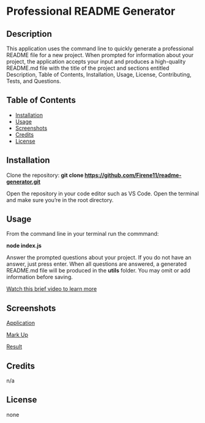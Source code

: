 # Professional README Generator

## Description
This application uses the command line to quickly generate a professional README file for a new project. When prompted for information about your project, the application accepts your input and produces a high-quality README.md file with the title of the project and sections entitled Description, Table of Contents, Installation, Usage, License, Contributing, Tests, and Questions.


## Table of Contents

- [Installation](#installation)
- [Usage](#usage)
- [Screenshots](#Screenshots)
- [Credits](#credits)
- [License](#license)

## Installation

Clone the repository: **git clone https://github.com/Firene11/readme-generator.git** 

Open the repository in your code editor such as VS Code. Open the terminal and make sure you’re in the root directory.

## Usage

From the command line in your terminal run the commmand: 

**node index.js**

Answer the prompted questions about your project. If you do not have an answer, just press enter. When all questions are answered, a generated README.md file will be produced in the **utils** folder. You may omit or add information before saving.

[Watch this brief video to learn more](https://drive.google.com/file/d/1neEW98RD43GkDaog7E1KRJ-Qh3X-FmZy/view)

## Screenshots
[Application](Assets/screenshot1.jpg) 

[Mark Up](Assets/screenshot2.jpg)

[Result](Assets/screenshot3.jpg)

## Credits

n/a

## License

none

